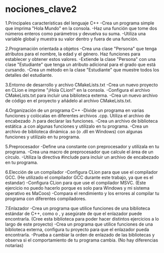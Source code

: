 # nociones_clave2

1.Principales características del lenguaje C++
-Crea un programa simple que imprima "Hola Mundo" en la consola.
-Haz una función que tome dos números enteros como parámetros y devuelva su suma.
-Utiliza una variable global y muestra su valor dentro y fuera de una función.

2.Programación orientada a objetos
-Crea una clase "Persona" que tenga atributos para el nombre, la edad y el género. Haz funciones para establecer y obtener estos valores.
-Extiende la clase "Persona" con una clase "Estudiante" que tenga un atributo adicional para el grado que está cursando.
-Crea un método en la clase "Estudiante" que muestre todos los detalles del estudiante.

3.Entorno de desarrollo y archivo CMakeLists.txt
-Crea un nuevo proyecto en CLion e imprime "¡Hola CLion!" en la consola.
-Configura el archivo CMakeLists.txt para incluir una biblioteca externa.
-Crea un nuevo archivo de código en el proyecto y añádelo al archivo CMakeLists.txt.

4.Organización de un programa C++
-Divide un programa en varias funciones y colócalas en diferentes archivos .cpp. Utiliza el archivo de encabezado .h para declarar las funciones.
-Crea un archivo de biblioteca estática .a con algunas funciones y utilízalo en tu programa.
-Crea un archivo de biblioteca dinámica .so (o .dll en Windows) con algunas funciones y utilízalo en tu programa.

5.Preprocesador
-Define una constante con preprocesador y utilízala en tu programa.
-Crea una macro de preprocesador que calcule el área de un círculo.
-Utiliza la directiva #include para incluir un archivo de encabezado en tu programa.

6.Elección de un compilador
-Configura CLion para que use el compilador GCC. (He utilizado el compilador GCC durante este trabajo, ya que es el estandar)
-Configura CLion para que use el compilador MSVC. (Este ejercicio no puedo hacerlo porque es solo para Windows y mi sistema operativo es MaCoos)
-Compara el rendimiento y los errores al compilar tu programa con diferentes compiladores.

7.Enlazador
-Crea un programa que utilice funciones de una biblioteca estándar de C++, como <vector> o <iostream>, y asegúrate de que el enlazador puede encontrarla. (Cree esta biblioteca para poder hacer distintos ejercicios a lo largo de este proyecto)
-Crea un programa que utilice funciones de una biblioteca externa, configura tu proyecto para que el enlazador pueda encontrarla.
-Prueba a cambiar la orden de enlazado de las bibliotecas y observa si el comportamiento de tu programa cambia. (No hay diferencias notarias)